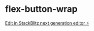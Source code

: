 # flex-button-wrap

[Edit in StackBlitz next generation editor ⚡️](https://stackblitz.com/~/github.com/mcgrealife/flex-button-wrap)